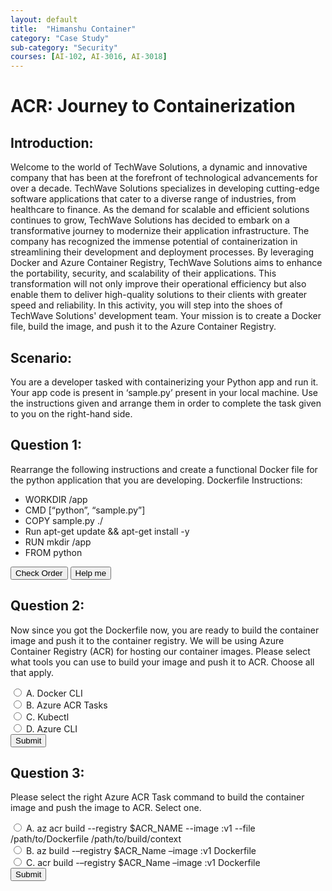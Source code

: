 ```yaml
---
layout: default
title:  "Himanshu Container"
category: "Case Study"
sub-category: "Security"
courses: [AI-102, AI-3016, AI-3018]
---
```


# ACR: Journey to Containerization

## Introduction:

Welcome to the world of TechWave Solutions, a dynamic and innovative company that has been at the forefront of technological advancements for over a decade. TechWave Solutions specializes in developing cutting-edge software applications that cater to a diverse range of industries, from healthcare to finance. As the demand for scalable and efficient solutions continues to grow, TechWave Solutions has decided to embark on a transformative journey to modernize their application infrastructure.
The company has recognized the immense potential of containerization in streamlining their development and deployment processes. By leveraging Docker and Azure Container Registry, TechWave Solutions aims to enhance the portability, security, and scalability of their applications. This transformation will not only improve their operational efficiency but also enable them to deliver high-quality solutions to their clients with greater speed and reliability.
In this activity, you will step into the shoes of TechWave Solutions' development team. Your mission is to create a Docker file, build the image, and push it to the Azure Container Registry. 

## Scenario: 

You are a developer tasked with containerizing your Python app and run it. Your app code is present in ‘sample.py’ present in your local machine. Use the instructions given and arrange them in order to complete the task given to you on the right-hand side.

## Question 1: 

Rearrange the following instructions and create a functional Docker file for the python application that you are developing. 
Dockerfile Instructions:

<div class="column1">
  <ul id="sortable-setup" class="styled-list">
    <li class="ui-state-default" data-order="4">WORKDIR /app</li>
    <li class="ui-state-default" data-order="6">CMD [“python”, “sample.py”]</li>
    <li class="ui-state-default" data-order="5">COPY sample.py ./</li>
    <li class="ui-state-default" data-order="2">Run apt-get update && apt-get install -y</li>
    <li class="ui-state-default" data-order="3">RUN mkdir /app</li>
    <li class="ui-state-default" data-order="1">FROM python</li>
  </ul>
</div>  

<button onclick="checkOrderSetup()">Check Order</button>
<button onclick="helpMeSetup()">Help me</button>
<p id="feedback-setup"></p>


## Question 2: 
Now since you got the Dockerfile now, you are ready to build the container image and push it to the container registry. We will be using Azure Container Registry (ACR) for hosting our container images. Please select what tools you can use to build your image and push it to ACR. Choose all that apply.

<form id="quizForm2">
  <input type="radio" id="q2a" name="q2" value="A">
  <label for="q2a">A. Docker CLI</label><br>
  <input type="radio" id="q2b" name="q2" value="B">
  <label for="q2b">B. Azure ACR Tasks</label><br>
  <input type="radio" id="q2c" name="q2" value="C">
  <label for="q2c">C. Kubectl</label><br>
  <input type="radio" id="q2d" name="q2" value="D">
  <label for="q2d">D. Azure CLI</label><br>
  <button type="button" onclick="checkAnswer2()" class="styled-button">Submit</button>
</form>

<p id="result2"></p>

## Question 3: 
Please select the right Azure ACR Task command to build the container image and push the image to ACR. Select one.

<form id="quizForm3">
  <input type="radio" id="q3a" name="q3" value="A">
  <label for="q3a">A. az acr build --registry $ACR_NAME --image <image-name>:v1 --file /path/to/Dockerfile /path/to/build/context</label><br>
  <input type="radio" id="q3b" name="q3" value="B">
  <label for="q3b">B. az build -–registry $ACR_Name –image  <image-name>:v1 Dockerfile</label><br>
  <input type="radio" id="q3c" name="q3" value="C">
  <label for="q3c">C. acr build -–registry $ACR_Name –image  <image-name>:v1 Dockerfile </label><br>
  <button type="button" onclick="checkAnswer3()" class="styled-button">Submit</button>
</form>

<p id="result3"></p>


<script>
        $(function() {
      $("#sortable-setup").sortable();
      $("#sortable-setup").disableSelection();
    });


    function checkOrderSetup() {
      var items = $("#sortable-setup li");
      var correct = true;
      items.each(function(index) {
        if ($(this).data("order") !== index + 1) {
          correct = false;
        }
      });
      var feedback = document.getElementById("feedback-setup");
      if (correct) {
        feedback.textContent = "Correct order!";
        feedback.style.color = "green";
      } else {
        feedback.textContent = "Incorrect order. Try again.";
        feedback.style.color = "red";
      }
    }

    function helpMeSetup() {
      var items = $("#sortable-setup li").sort(function(a, b) {
        return $(a).data("order") - $(b).data("order");
      });
      $("#sortable-setup").html(items);
      document.getElementById("feedback-setup").textContent = "Here is the correct order.";
      document.getElementById("feedback-setup").style.color = "blue";
    }

  function checkAnswer2() {
    var radios = document.getElementsByName('q2');
    var correctAnswer = 'A';
    var result = document.getElementById('result2');
    var selected = false;

    for (var i = 0; i < radios.length; i++) {
      if (radios[i].checked) {
        selected = true;
        if (radios[i].value === correctAnswer) {
          result.textContent = 'Correct!';
          result.style.color = 'green';
        } else {
          result.textContent = 'Incorrect. Try again!';
          result.style.color = 'red';
        }
        break;
      }
    }

    if (!selected) {
      result.textContent = 'Please select an answer.';
      result.style.color = 'orange';
    }
  }

  function checkAnswer3() {
    var radios = document.getElementsByName('q3');
    var correctAnswer = 'A';
    var result = document.getElementById('result3');
    var selected = false;

    for (var i = 0; i < radios.length; i++) {
      if (radios[i].checked) {
        selected = true;
        if (radios[i].value === correctAnswer) {
          result.textContent = 'Correct!';
          result.style.color = 'green';
        } else {
          result.textContent = 'Incorrect. Try again!';
          result.style.color = 'red';
        }
        break;
      }
    }

    if (!selected) {
      result.textContent = 'Please select an answer.';
      result.style.color = 'orange';
    }
  }

 
</script>
